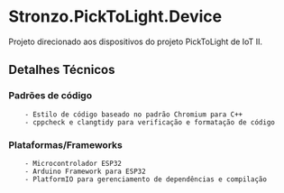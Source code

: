 # Stronzo.PickToLight.Device

Projeto direcionado aos dispositivos do projeto PickToLight de IoT II.

## Detalhes Técnicos

### Padrões de código

        - Estilo de código baseado no padrão Chromium para C++
        - cppcheck e clangtidy para verificação e formatação de código

### Plataformas/Frameworks

        - Microcontrolador ESP32
        - Arduino Framework para ESP32
        - PlatformIO para gerenciamento de dependências e compilação
